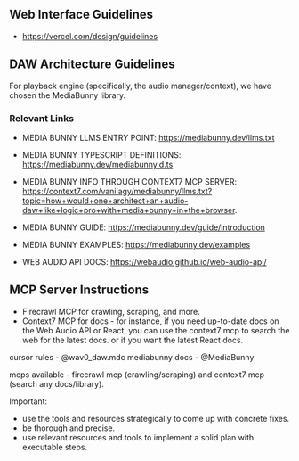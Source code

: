 ## Web Interface Guidelines

* https://vercel.com/design/guidelines

## DAW Architecture Guidelines

For playback engine (specifically, the audio manager/context), we have chosen the MediaBunny library.

### Relevant Links

* MEDIA BUNNY LLMS ENTRY POINT: https://mediabunny.dev/llms.txt

* MEDIA BUNNY TYPESCRIPT DEFINITIONS: https://mediabunny.dev/mediabunny.d.ts

* MEDIA BUNNY INFO THROUGH CONTEXT7 MCP SERVER: https://context7.com/vanilagy/mediabunny/llms.txt?topic=how+would+one+architect+an+audio-daw+like+logic+pro+with+media+bunny+in+the+browser.

* MEDIA BUNNY GUIDE: https://mediabunny.dev/guide/introduction

* MEDIA BUNNY EXAMPLES: https://mediabunny.dev/examples

* WEB AUDIO API DOCS: https://webaudio.github.io/web-audio-api/

## MCP Server Instructions

* Firecrawl MCP for crawling, scraping, and more.
* Context7 MCP for docs - for instance, if you need up-to-date docs on the Web Audio API or React, you can use the context7 mcp to search the web for the latest docs. or if you want the latest React docs.

cursor rules - @wav0_daw.mdc
mediabunny docs - @MediaBunny

mcps available - firecrawl mcp (crawling/scraping) and context7 mcp (search any docs/library).

Important:

* use the tools and resources strategically to come up with concrete fixes.
* be thorough and precise.
* use relevant resources and tools to implement a solid plan with executable steps.
